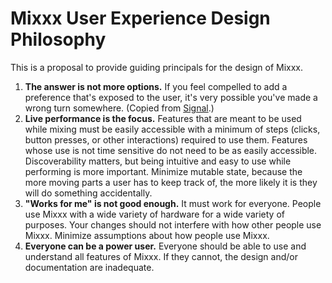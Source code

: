 # Mixxx User Experience Design Philosophy

This is a proposal to provide guiding principals for the design of
Mixxx.

1.  **The answer is not more options.** If you feel compelled to add a
    preference that's exposed to the user, it's very possible you've
    made a wrong turn somewhere. (Copied from
    [Signal](https://github.com/WhisperSystems/Signal-Android/blob/master/CONTRIBUTING.md#development-ideology).)
2.  **Live performance is the focus.** Features that are meant to be
    used while mixing must be easily accessible with a minimum of steps
    (clicks, button presses, or other interactions) required to use
    them. Features whose use is not time sensitive do not need to be as
    easily accessible. Discoverability matters, but being intuitive and
    easy to use while performing is more important. Minimize mutable
    state, because the more moving parts a user has to keep track of,
    the more likely it is they will do something accidentally.
3.  **"Works for me" is not good enough.** It must work for everyone.
    People use Mixxx with a wide variety of hardware for a wide variety
    of purposes. Your changes should not interfere with how other people
    use Mixxx. Minimize assumptions about how people use Mixxx.
4.  **Everyone can be a power user.** Everyone should be able to use and
    understand all features of Mixxx. If they cannot, the design and/or
    documentation are inadequate.
